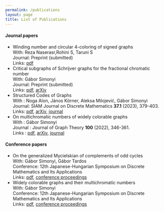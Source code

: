 ```yaml
---
permalink: /publications
layout: page
title: List of Publications
---
```


#### Journal papers ####

* Winding number and circular 4-coloring of signed graphs  
      With: Reza Naserasr,Rohini S, Taruni S  
      Journal: Preprint (submitted)  
      Links: [pdf]()
* Critical subgraphs of Schrijver graphs for the fractional chromatic number  
      With: Gábor Simonyi  
      Journal: Preprint (submitted)  
      Links: [pdf](), [arXiv](https://arxiv.org/abs/2212.09520)
* Structured Codes of Graphs  
      With : Noga Alon, János Körner, Aleksa Milojević, Gábor Simonyi  
      Journal: SIAM Journal on Discrete Mathematics **37.1** (2023), 379-403.  
      Links: [pdf](), [arXiv](https://arxiv.org/abs/2202.06810), [journal](https://doi.org/10.1137/22M1487989)
* On multichromatic numbers of widely colorable graphs  
      With : Gábor Simonyi  
      Journal : Journal of Graph Theory **100** (2022), 346-361.  
      Links : [pdf](), [arXiv](https://arxiv.org/abs/2102.03120), [journal](https://doi.org/10.1002/jgt.22785)

#### Conference papers ####

* On the generalized Mycielskian of complements of odd cycles  
      With: Gábor Simonyi, Gábor Tardos  
      Conference: 12th Japanese-Hungarian Symposium on Discrete Mathematics and Its Applications  
      Links: [pdf](), [conference proceedings](http://cs.bme.hu/jh2023/kotet23.pdf)  
* Widely colorable graphs and their multichromatic numbers  
      With: Gábor Simonyi  
      Conference: 12th Japanese-Hungarian Symposium on Discrete Mathematics and Its Applications  
      Links: [pdf](), [conference proceedings](http://cs.bme.hu/jh2023/kotet23.pdf)  
